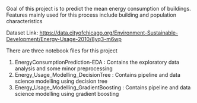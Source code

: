 Goal of this project is to predict the mean energy consumption of buildings. Features mainly used for this process include building and population characteristics

Dataset Link: https://data.cityofchicago.org/Environment-Sustainable-Development/Energy-Usage-2010/8yq3-m6wp

There are three notebook files for this project
1) EnergyConsumptionPrediction-EDA : Contains the exploratory data analysis and some minor preprocessing
2) Energy_Usage_Modelling_DecisionTree : Contains pipeline and data science modelling using decision tree
2) Energy_Usage_Modelling_GradientBoosting : Contains pipeline and data science modelling using gradient boosting

